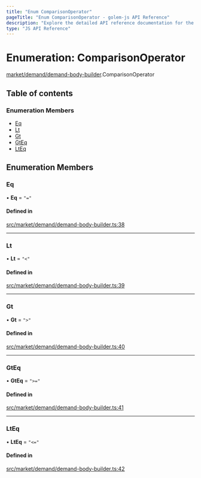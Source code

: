 ```yaml
---
title: "Enum ComparisonOperator"
pageTitle: "Enum ComparisonOperator - golem-js API Reference"
description: "Explore the detailed API reference documentation for the Enum ComparisonOperator within the golem-js SDK for the Golem Network."
type: "JS API Reference"
---
```

# Enumeration: ComparisonOperator

[market/demand/demand-body-builder](../modules/market_demand_demand_body_builder).ComparisonOperator

## Table of contents

### Enumeration Members

- [Eq](market_demand_demand_body_builder.ComparisonOperator#eq)
- [Lt](market_demand_demand_body_builder.ComparisonOperator#lt)
- [Gt](market_demand_demand_body_builder.ComparisonOperator#gt)
- [GtEq](market_demand_demand_body_builder.ComparisonOperator#gteq)
- [LtEq](market_demand_demand_body_builder.ComparisonOperator#lteq)

## Enumeration Members

### Eq

• **Eq** = ``"="``

#### Defined in

[src/market/demand/demand-body-builder.ts:38](https://github.com/golemfactory/golem-js/blob/ed1cf1df/src/market/demand/demand-body-builder.ts#L38)

___

### Lt

• **Lt** = ``"<"``

#### Defined in

[src/market/demand/demand-body-builder.ts:39](https://github.com/golemfactory/golem-js/blob/ed1cf1df/src/market/demand/demand-body-builder.ts#L39)

___

### Gt

• **Gt** = ``">"``

#### Defined in

[src/market/demand/demand-body-builder.ts:40](https://github.com/golemfactory/golem-js/blob/ed1cf1df/src/market/demand/demand-body-builder.ts#L40)

___

### GtEq

• **GtEq** = ``">="``

#### Defined in

[src/market/demand/demand-body-builder.ts:41](https://github.com/golemfactory/golem-js/blob/ed1cf1df/src/market/demand/demand-body-builder.ts#L41)

___

### LtEq

• **LtEq** = ``"<="``

#### Defined in

[src/market/demand/demand-body-builder.ts:42](https://github.com/golemfactory/golem-js/blob/ed1cf1df/src/market/demand/demand-body-builder.ts#L42)

